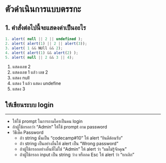 # ตัวดำเนินการแบบตรรกะ
## 1. คำสั่งต่อไปนี้จะแสดงค่าเป็นอะไร

``` JAVASCRIPT 
1. alert( null || 2 || undefined );
2. alert( alert(1) || 2 || alert(3));
3. alert( 1 && NUll && 2);
4. alert( alert(1) && alert(2) );
5. alert( null || 2 && 3 || 4);
```
1. แสดงเลข 2
2. แสดงเลข 1 แล้ว เลข 2
3. แสดง null
4. แสดง 1 แล้ว แสดง undefine
5. แสดง 3

## ให้เขียนระบบ login
___
- ให้ใช้ prompt ในการถามใครเป็นคน login
- ถ้าผู้ใช้กรอกว่า “Admin” ให้ใช้ prompt ถาม password
- วิธีเช็ค Password   
    - ถ้า string นั้นเป็น “codecamp#10” ให้ alert “ยินดีต้อนรับ”
    - ถ้า string เป็นอย่างอื่นให้ alert เป็น “Wrong password”
    - ถ้าผู้ใช้กรอกอย่างอื่นที่ไม่ใช่ “Admin” ให้ alert ว่า “ผมไม่รู้จักคุณ”
    - ถ้าผู้ใช้กรอก input เป็น string ว่าง หรือกด Esc ให้ alert ว่า “ยกเลิก”
